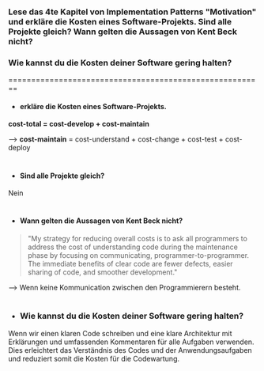 ### Lese das 4te Kapitel von Implementation Patterns "Motivation" und erkläre die Kosten eines Software-Projekts. Sind alle Projekte gleich? Wann gelten die Aussagen von Kent Beck nicht?
###  Wie kannst du die Kosten deiner Software gering halten?
 
 ========================================================
 
+ #### __erkläre die Kosten eines Software-Projekts.__

 
 **cost-total = cost-develop + cost-maintain**
 
 --> **cost-maintain** = cost-understand + cost-change + cost-test + cost-deploy
 #
 
 
 
 + #### Sind alle Projekte gleich?
 Nein
 #
 
 + #### Wann gelten die Aussagen von Kent Beck nicht?
 
 > "My strategy for reducing overall costs is to ask all programmers to address the cost of understanding code during the maintenance phase by focusing on communicating, programmer-to-programmer. The immediate benefits of clear code are fewer defects, easier sharing of code, and smoother development."
 
  --> Wenn keine Kommunication zwischen den Programmierern besteht.
  #
  
  + ###  Wie kannst du die Kosten deiner Software gering halten?
  
  Wenn wir einen klaren Code schreiben und eine klare Architektur mit Erklärungen und umfassenden Kommentaren für alle Aufgaben verwenden.
  Dies erleichtert das Verständnis des Codes und der Anwendungsaufgaben und reduziert somit die Kosten für die Codewartung.